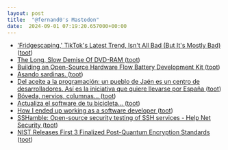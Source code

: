 ```yaml
---
layout: post
title:  "@fernand0's Mastodon"
date:  2024-09-01 07:19:20.657000+00:00
---
```

*  ['Fridgescaping,' TikTok's Latest Trend, Isn't All Bad (But It's Mostly Bad) ](https://lifehacker.com/food-drink/fridgescaping-tiktok-trend-isnt-all-ba) ([toot](https://mastodon.social/@fernand0/113061079328533758))
*  [The Long, Slow Demise Of DVD-RAM ](https://hackaday.com/2024/08/13/the-long-slow-demise-of-dvd-ram) ([toot](https://mastodon.social/@fernand0/113060393607778432))
*  [Building an Open-Source Hardware Flow Battery Development Kit ](https://fbrc.codeberg.page/rfb-dev-kit) ([toot](https://mastodon.social/@fernand0/113059755337414405))
*  [Asando sardinas. ](https://avecesunafoto.wordpress.com/2024/08/31/asando-sardinas) ([toot](https://mastodon.social/@fernand0/113059736353635274))
*  [Del aceite a la programación: un pueblo de Jaén es un centro de desarrolladores. Así es la iniciativa que quiere llevarse por España ](https://www.genbeta.com/a-fondo/aceite-a-programacion-pueblo-jaen-centro-desarrolladores-asi-iniciativa-que-quiere-llevarse-espan) ([toot](https://mastodon.social/@fernand0/113057824864999661))
*  [Bóveda, nervios, columnas... ](https://www.flickr.com/photos/fernand0/53933076104) ([toot](https://mastodon.social/@fernand0/113057636756613742))
*  [Actualiza el software de tu bicicleta… ](https://changlonet.com/blog/actualiza-el-software-de-tu-bicicleta) ([toot](https://mastodon.social/@fernand0/113057514406245701))
*  [How I ended up working as a software developer ](https://ounapuu.ee/posts/2024/08/16/career) ([toot](https://mastodon.social/@fernand0/113057284217010394))
*  [SSHamble: Open-source security testing of SSH services - Help Net Security ](https://www.helpnetsecurity.com/2024/08/08/sshamble-test-ssh-services) ([toot](https://mastodon.social/@fernand0/113057004108933183))
*  [NIST Releases First 3 Finalized Post-Quantum Encryption Standards ](https://www.nist.gov/news-events/news/2024/08/nist-releases-first-3-finalized-post-quantum-encryption-standard) ([toot](https://mastodon.social/@fernand0/113056838538528854))
